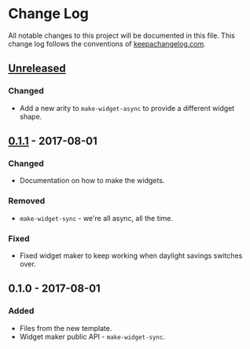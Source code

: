 # Change Log
All notable changes to this project will be documented in this file. This change log follows the conventions of [keepachangelog.com](http://keepachangelog.com/).

## [Unreleased]
### Changed
- Add a new arity to `make-widget-async` to provide a different widget shape.

## [0.1.1] - 2017-08-01
### Changed
- Documentation on how to make the widgets.

### Removed
- `make-widget-sync` - we're all async, all the time.

### Fixed
- Fixed widget maker to keep working when daylight savings switches over.

## 0.1.0 - 2017-08-01
### Added
- Files from the new template.
- Widget maker public API - `make-widget-sync`.

[Unreleased]: https://github.com/your-name/quick-lunch-parser-clj/compare/0.1.1...HEAD
[0.1.1]: https://github.com/your-name/quick-lunch-parser-clj/compare/0.1.0...0.1.1
